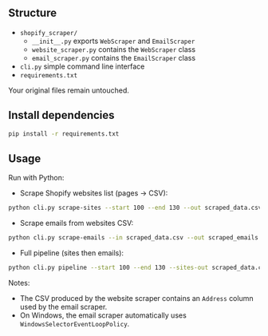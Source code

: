 ## Structure

- `shopify_scraper/`
  - `__init__.py` exports `WebScraper` and `EmailScraper`
  - `website_scraper.py` contains the `WebScraper` class
  - `email_scraper.py` contains the `EmailScraper` class
- `cli.py` simple command line interface
- `requirements.txt`

Your original files remain untouched.

## Install dependencies

```bash
pip install -r requirements.txt
```

## Usage

Run with Python:

- Scrape Shopify websites list (pages -> CSV):

```bash
python cli.py scrape-sites --start 100 --end 130 --out scraped_data.csv
```

- Scrape emails from websites CSV:

```bash
python cli.py scrape-emails --in scraped_data.csv --out scraped_emails.csv --workers 50
```

- Full pipeline (sites then emails):

```bash
python cli.py pipeline --start 100 --end 130 --sites-out scraped_data.csv --emails-out scraped_emails.csv --workers 50
```

Notes:
- The CSV produced by the website scraper contains an `Address` column used by the email scraper.
- On Windows, the email scraper automatically uses `WindowsSelectorEventLoopPolicy`.

